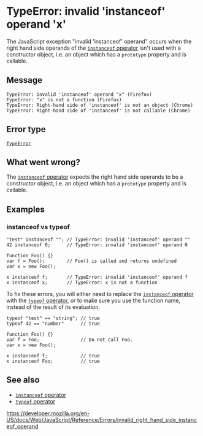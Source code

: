 TypeError: invalid 'instanceof' operand 'x'
===========================================

The JavaScript exception "invalid 'instanceof' operand" occurs when the right hand side operands of the [`instanceof` operator](../operators/instanceof) isn't used with a constructor object, i.e. an object which has a `prototype` property and is callable.

Message
-------

    TypeError: invalid 'instanceof' operand "x" (Firefox)
    TypeError: "x" is not a function (Firefox)
    TypeError: Right-hand side of 'instanceof' is not an object (Chrome)
    TypeError: Right-hand side of 'instanceof' is not callable (Chrome)

Error type
----------

[`TypeError`](../global_objects/typeerror)

What went wrong?
----------------

The [`instanceof` operator](../operators/instanceof) expects the right hand side operands to be a constructor object, i.e. an object which has a `prototype` property and is callable.

Examples
--------

### instanceof vs typeof

    "test" instanceof ""; // TypeError: invalid 'instanceof' operand ""
    42 instanceof 0;      // TypeError: invalid 'instanceof' operand 0

    function Foo() {}
    var f = Foo();        // Foo() is called and returns undefined
    var x = new Foo();

    x instanceof f;       // TypeError: invalid 'instanceof' operand f
    x instanceof x;       // TypeError: x is not a function

To fix these errors, you will either need to replace the [`instanceof` operator](../operators/instanceof) with the [`typeof` operator](../operators/typeof), or to make sure you use the function name, instead of the result of its evaluation.

    typeof "test" == "string"; // true
    typeof 42 == "number"      // true

    function Foo() {}
    var f = Foo;               // Do not call Foo.
    var x = new Foo();

    x instanceof f;            // true
    x instanceof Foo;          // true

See also
--------

-   [`instanceof` operator](../operators/instanceof)
-   [`typeof` operator](../operators/typeof)

<a href="https://developer.mozilla.org/en-US/docs/Web/JavaScript/Reference/Errors/invalid_right_hand_side_instanceof_operand" class="_attribution-link">https://developer.mozilla.org/en-US/docs/Web/JavaScript/Reference/Errors/invalid_right_hand_side_instanceof_operand</a>
